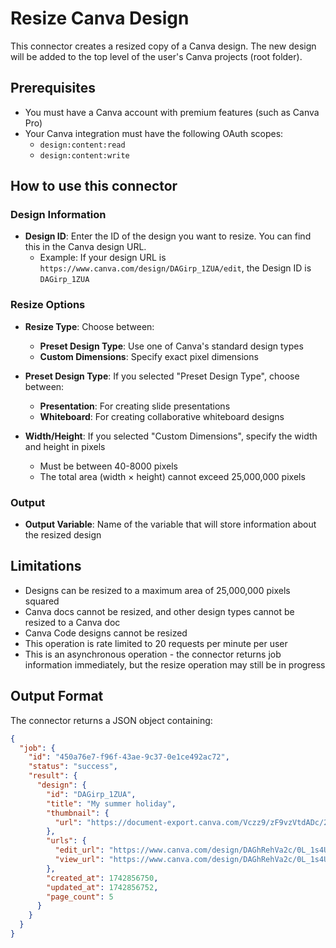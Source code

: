 # Resize Canva Design

This connector creates a resized copy of a Canva design. The new design will be added to the top level of the user's Canva projects (root folder).

## Prerequisites

- You must have a Canva account with premium features (such as Canva Pro)
- Your Canva integration must have the following OAuth scopes:
  - `design:content:read`
  - `design:content:write`

## How to use this connector

### Design Information
- **Design ID**: Enter the ID of the design you want to resize. You can find this in the Canva design URL.
  - Example: If your design URL is `https://www.canva.com/design/DAGirp_1ZUA/edit`, the Design ID is `DAGirp_1ZUA`

### Resize Options
- **Resize Type**: Choose between:
  - **Preset Design Type**: Use one of Canva's standard design types
  - **Custom Dimensions**: Specify exact pixel dimensions

- **Preset Design Type**: If you selected "Preset Design Type", choose between:
  - **Presentation**: For creating slide presentations
  - **Whiteboard**: For creating collaborative whiteboard designs

- **Width/Height**: If you selected "Custom Dimensions", specify the width and height in pixels
  - Must be between 40-8000 pixels
  - The total area (width × height) cannot exceed 25,000,000 pixels

### Output
- **Output Variable**: Name of the variable that will store information about the resized design

## Limitations

- Designs can be resized to a maximum area of 25,000,000 pixels squared
- Canva docs cannot be resized, and other design types cannot be resized to a Canva doc
- Canva Code designs cannot be resized
- This operation is rate limited to 20 requests per minute per user
- This is an asynchronous operation - the connector returns job information immediately, but the resize operation may still be in progress

## Output Format

The connector returns a JSON object containing:
```json
{
  "job": {
    "id": "450a76e7-f96f-43ae-9c37-0e1ce492ac72",
    "status": "success",
    "result": {
      "design": {
        "id": "DAGirp_1ZUA",
        "title": "My summer holiday",
        "thumbnail": {
          "url": "https://document-export.canva.com/Vczz9/zF9vzVtdADc/2/thumbnail/0001.png?"
        },
        "urls": {
          "edit_url": "https://www.canva.com/design/DAGhRehVa2c/0L_1s4UXSpZhls8EtPaRKw/edit",
          "view_url": "https://www.canva.com/design/DAGhRehVa2c/0L_1s4UXSpZhls8EtPaRKw/view"
        },
        "created_at": 1742856750,
        "updated_at": 1742856752,
        "page_count": 5
      }
    }
  }
}
```